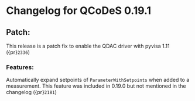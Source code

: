# Changelog for QCoDeS 0.19.1

## Patch:

This release is a patch fix to enable the QDAC driver with pyvisa 1.11 ({pr}`2336`)

### Features:

Automatically expand setpoints of `ParameterWithSetpoints` when added
to a measurement. This feature was included in 0.19.0 but not mentioned
in the changelog ({pr}`2181`)
